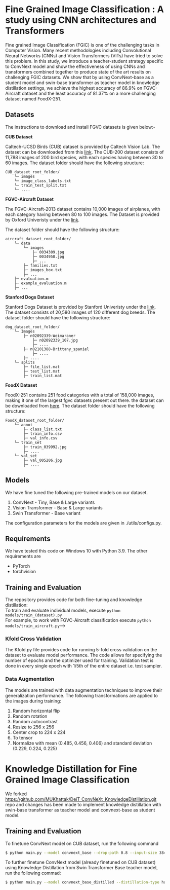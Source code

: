 # Fine Grained Image Classification : A study using CNN architectures and Transformers
Fine grained Image Classification (FGIC) is one of the challenging tasks in Computer Vision. Many recent methodologies including Convolutional Neural Networks (CNNs) and Vision Transformers (ViTs) have tried to solve this problem. In this study, we introduce a teacher-student strategy specific to ConvNext model and show the effectiveness of using CNNs and transformers combined together
to produce state of the art results on challenging FGIC datasets. We show that by using ConvNext-base as a student model and swin-base transformer as teacher model in knowledge distillation settings, we achieve the highest accuracy of 86.9% on FGVC-Aircraft dataset and the least accuracy of 81.37% on a more challenging dataset named FoodX-251.

 ## Datasets
The instructions to download and install FGVC datasets is given below:-

<b> CUB Dataset </b>

Caltech-UCSD Birds (CUB) dataset is provided by Caltech Vision Lab. The dataset can be downloaded from this [link](https://www.vision.caltech.edu/datasets/cub_200_2011/).
The CUB-200 dataset consists of 11,788 images of 200 bird species, with each species having between 30 to 60 images.
The dataset folder should have the following structure:

```
CUB_dataset_root_folder/
    └─ images
    └─ image_class_labels.txt
    └─ train_test_split.txt
    └─ ....
```
<b> FGVC-Aircraft Dataset </b>

The FGVC-Aircraft-2013 dataset contains 10,000 images of airplanes, with each category having between 80 to 100 images. The Dataset is provided by Oxford Univeristy under the [link](https://www.robots.ox.ac.uk/~vgg/data/fgvc-aircraft/). 

The dataset folder should have the following structure:

```
aircraft_dataset_root_folder/
    └─ data
        └─ images
            ├─ 0034309.jpg
            ├─ 0034958.jpg
            ├─ ...
        ├─ families.txt
        ├─ images_box.txt
        ├─ ...
    ├─ evaluation.m
    ├─ example_evaluation.m
    ├─ ...

```

<b> Stanford Dogs Dataset </b>

Stanford Dogs Dataset is provided by Stanford Univeristy under the [link](http://vision.stanford.edu/aditya86/ImageNetDogs/). 
The dataset consists of 20,580 images of 120 different dog breeds.
The dataset folder should have the following structure:

```
dog_dataset_root_folder/
    └─ Images
        ├─ n02092339-Weimaraner
            ├─ n02092339_107.jpg
            ├─ ....
        ├─ n02101388-Brittany_spaniel
            ├─ ....
        ├─ ....
    └─ splits
        ├─ file_list.mat
        ├─ test_list.mat
        ├─ train_list.mat

```

<b> FoodX Dataset </b>

FoodX-251 contains 251 food categories with a total of 158,000 images, making it one of the largest fgvc datasets present out there. the dataset can be downloaded from [here](https://github.com/karansikka1/iFood_2019). 
The dataset folder should have the following structure:

```
FoodX_dataset_root_folder/
    └─ annot
        ├─ class_list.txt
        ├─ train_info.csv
        ├─ val_info.csv
    └─ train_set
        ├─ train_039992.jpg
        ├─ ....
    └─ val_set
        ├─ val_005206.jpg
        ├─ ....
```



 ## Models
We have fine tuned the following pre-trained models on our dataset.
1. ConvNext - Tiny, Base & Large variants
2. Vision Transformer - Base & Large variants
3. Swin Transformer - Base variant
 
The configuration parameters for the models are given in ./utils/configs.py.

## Requirements 
We have tested this code on Windows 10 with Python 3.9. The other requirements are <br>
 - PyTorch
 - torchvision
 
## Training and Evaluation

The repository provides code for both fine-tuning and knowledge distillation:<br>
To train and evaluate individual models, execute 
`python models/train_(dataset).py` <br> 
For example, to work with FGVC-Aircraft classification execute `python models/train_aircraft.py`-->

### Kfold Cross Validation
The Kfold.py file provides code for running 5-fold cross validation on the dataset to evaluate model performance. The code allows for specifying the number of epochs and the optimizer used for training.
Validation test is done in every single epoch with 1/5th of the entire dataset i.e. test sampler.

### Data Augmentation
The models are trained with data augmentation techniques to improve their generalization performance. The following transformations are applied to the images during training:

1. Random horizontal flip
2. Random rotation
3. Random autocontrast
4. Resize to 256 x 256
5. Center crop to 224 x 224
6. To tensor
7. Normalize with mean (0.485, 0.456, 0.406) and standard deviation (0.229, 0.224, 0.225)

# Knowledge Distillation for Fine Grained Image Classification 
We forked https://github.com/MUKhattak/DeiT_ConvNeXt_KnowledgeDistillation.git repo and changes has been made to implement knowledge distillation with swin-base transformer as teacher model and convnext-base as student model.

## Training and Evaluation 

To finetune ConvNext model on CUB dataset, run the following command 

  ```bash
 $ python main.py --model convnext_base --drop-path 0.8 --input-size 384 --batch-size 16 --lr 5e-5 --warmup-epochs 0 --epochs 60 --weight-decay 1e-8 --cutmix 0 --mixup 0 --data-set CUB --data-path /path/to/dataset/root/folder --output_dir ./output/path --finetune /path/to/pretrained/swin/weights.pth/
```

To further finetune ConvNext model (already finetuned on CUB dataset) using Knowledge Distillation from Swin Transformer Base teacher model, run the following commad:

  ```bash
 $ python main.py --model convnext_base_distilled --distillation-type hard --teacher-model swin_transformer_base --drop-path 0.8 --input-size 384 --batch-size 16 --lr 5e-5 --warmup-epochs 0 --epochs 60 --weight-decay 1e-8 --cutmix 0 --mixup 0 --data-set CUB --data-path /path/to/dataset/root/folder --output_dir /path/to/save/output/files --finetune /path/to/pretrained/swin/weights.pth/ 
```
